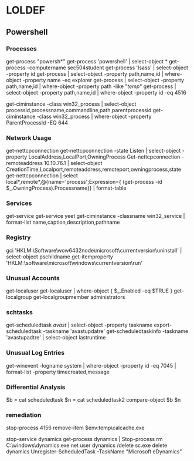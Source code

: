 # LOLDEF

## Powershell 

### Processes
get-process "powersh*"
get-process 'powershell' | select-object *
get-process -computername sec504student
get-process 'lsass' | select-object -property id
get-process | select-object -property path,name,id | where-object -property name -eq explorer
get-process | select-object -property path,name,id | where-object -property path -like "*temp*"
get-process | select-object -property path,name,id | where-object -property id -eq 4516

get-ciminstance -class win32_process | select-object processid,processname,commandline,path,parentprocessid
get-ciminstance -class win32_process | where-object -property ParentProcessId -EQ 644


### Network Usage
get-nettcpconnection 
get-nettcpconnection -state Listen | select-object -property LocalAddress,LocalPort,OwningProcess
Get-nettcpconnection -remoteaddress 10.10.76.1 | select-object CreationTime,Localport,remoteaddress,remoteport,owningprocess,state 
get-nettcpconnection | select local*,remote*,@{name='process';Expression={ (get-process -id $_.OwningProcess).Processname}} | format-table

### Services
get-service
get-service yeet
get-ciminstance -classname win32_service | format-list name,caption,description,pathname

### Registry
gci 'HKLM:\Software\wow6432node\microsoft\currentversion\uninstall\' | select-object pschildname
get-itemproperty 'HKLM:\software\microsoft\windows\currentversion\run'

### Unusual Accounts
get-localuser
get-localuser | where-object { $_.Enabled -eq $TRUE }
get-localgroup
get-localgroupmember administrators

### schtasks
get-scheduledtask *avast* | select-object -property taskname
export-scheduledtask -taskname 'avastupdatre'
get-scheduledtaskinfo -taskname 'avastupadtre' | select-object lastruntime

### Unusual Log Entries
get-winevent -logname system | where-object -property id -eq 7045 | format-list -property timecreated,message

### Differential Analysis
$b = cat scheduledtask
$n = cat scheduledtask2 
compare-object $b $n 


### remediation
stop-process 4156
remove-item $env:temp\calcache.exe

stop-service dynamics
get-process dynamics | Stop-process 
rm C:\windows\dynamics.exe 
net user dynamics /delete
sc.exe delete dynamics
Unregister-ScheduledTask -TaskName "Microsoft eDynamics"